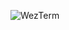 ![WezTerm](https://ik.imagekit.io/rayshold/dotfiles/_config/wezterm/WezTerm.webp?ik-sdk-version=javascript-1.4.3&updatedAt=1677172313351) 
